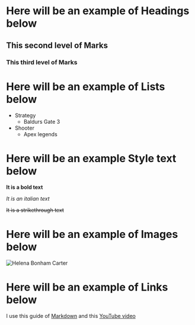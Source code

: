 # Here will be an example of Headings below
## This second level of Marks
### This third level of Marks
# Here will be an example of Lists below
- Strategy 
  - Baldurs Gate 3
- Shooter
  - Apex legends
# Here will be an example Style text below
**It is a bold text** 

*It is an italian text* 

~~It is a strikethrough text~~
# Here will be an example of Images below
![Helena Bonham Carter](https://github.com/Psihlit/Lab1/assets/104897179/13ab8699-9a25-4f64-852a-2e552d627607)

# Here will be an example of Links below
I use this guide of [Markdown](https://docs.github.com/ru/get-started/writing-on-github/getting-started-with-writing-and-formatting-on-github/basic-writing-and-formatting-syntax#links) and this [YouTube video](https://www.youtube.com/watch?v=nvPOUdz5PL4)

